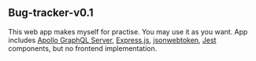 ## Bug-tracker-v0.1

This web app makes myself for practise. You may use it as you want.
App includes [Apollo GraphQL Server](https://www.apollographql.com/docs/apollo-server/getting-started/), [Express.js](https://expressjs.com), [jsonwebtoken](https://github.com/auth0/node-jsonwebtoken), [Jest](https://jestjs.io/) components, but no frontend implementation.
